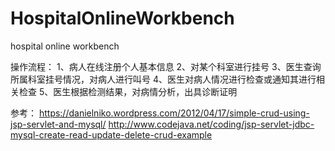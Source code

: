 # HospitalOnlineWorkbench
hospital online workbench


操作流程：
1、病人在线注册个人基本信息
2、对某个科室进行挂号
3、医生查询所属科室挂号情况，对病人进行叫号
4、医生对病人情况进行检查或通知其进行相关检查
5、医生根据检测结果，对病情分析，出具诊断证明

参考：
https://danielniko.wordpress.com/2012/04/17/simple-crud-using-jsp-servlet-and-mysql/
http://www.codejava.net/coding/jsp-servlet-jdbc-mysql-create-read-update-delete-crud-example
